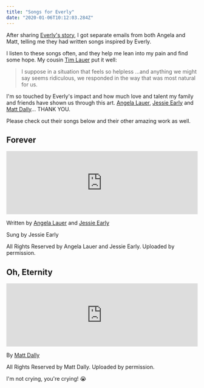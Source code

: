 ```yaml
---
title: "Songs for Everly"
date: "2020-01-06T10:12:03.284Z"
---
```


After sharing [Everly's story](/), I got separate emails from both Angela and Matt, telling me they had written songs inspired by Everly.

I listen to these songs often, and they help me lean into my pain and find some hope. My cousin [Tim Lauer](https://www.timlauermusic.com/) put it well:

> I suppose in a situation that feels so helpless ...and anything we might say seems ridiculous, we responded in the way that was most natural for us.

I'm so touched by Everly's impact and how much love and talent my family and friends have shown us through this art. [Angela Lauer](https://www.instagram.com/angelalauer/), [Jessie Early](http://www.jessieearly.com/) and [Matt Dally](https://www.instagram.com/MattDally/)... THANK YOU.

Please check out their songs below and their other amazing work as well.

## Forever
<iframe width="100%" height="166" scrolling="no" frameborder="no" allow="autoplay" src="https://w.soundcloud.com/player/?url=https%3A//api.soundcloud.com/tracks/739485022&color=%23ff5500&auto_play=false&hide_related=false&show_comments=true&show_user=true&show_reposts=false&show_teaser=true"></iframe>

Written by [Angela Lauer](https://www.instagram.com/angelalauer/) and [Jessie Early](http://www.jessieearly.com/)

Sung by Jessie Early

All Rights Reserved by Angela Lauer and Jessie Early. Uploaded by permission.

## Oh, Eternity

<iframe width="100%" height="166" scrolling="no" frameborder="no" allow="autoplay" src="https://w.soundcloud.com/player/?url=https%3A//api.soundcloud.com/tracks/739479421&color=%23ff5500&auto_play=false&hide_related=false&show_comments=true&show_user=true&show_reposts=false&show_teaser=true"></iframe>

By [Matt Dally](https://www.instagram.com/MattDally/)

All Rights Reserved by Matt Dally. Uploaded by permission.

I'm not crying, you're crying! 😭